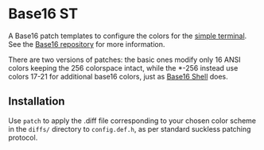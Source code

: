 # Base16 ST

A Base16 patch templates to configure the colors for the
[simple terminal](https://st.suckless.org/). See the
[Base16 repository](https://github.com/chriskempson/base16) for more
information.

There are two versions of patches: the basic ones modify only 16 ANSI colors
keeping the 256 colorspace intact, while the \*-256 instead use colors 17-21 for 
additional base16 colors, just as
[Base16 Shell](https://github.com/chriskempson/base16-shell) does.

## Installation

Use `patch` to apply the .diff file corresponding to your chosen color
scheme in the `diffs/` directory to `config.def.h`, as per standard suckless
patching protocol.

